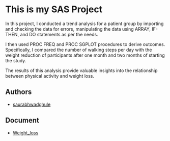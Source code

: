 
# This is my SAS Project

In this project, I conducted a trend analysis for a patient group by importing and checking the data for errors, manipulating the data using ARRAY, IF-THEN, and DO statements as per the needs.

I then used PROC FREQ and PROC SGPLOT procedures to derive outcomes. Specifically, I compared the number of walking steps per day with the weight reduction of participants after one month and two months of starting the study. 

The results of this analysis provide valuable insights into the relationship between physical activity and weight loss.


## Authors

- [saurabhwadghule](https://github.com/crz-deadpool)




## Document

 * [Weight_loss](https://github.com/saurabhwadghule/My_Project_Work/blob/main/SAS%20project/Weight_loss%20(1).xlsx)

